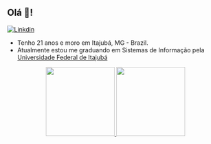##  Olá 👋!

[![Linkdin](https://img.shields.io/badge/LinkedIn-0077B5?style=for-the-badge&logo=linkedin&logoColor=white)][def]

- Tenho 21 anos e moro em Itajubá, MG - Brazil.
- Atualmente estou me graduando em Sistemas de Informação pela [Universidade Federal de Itajubá][def4]

<div align="center">
  <a href="https://github.com/tomlavez">
  <img height="160em" src="https://github-readme-stats.vercel.app/api?username=tomlavez&show_icons=true&theme=chartreuse-dark"/>
  <img height="160em" src="https://github-readme-stats.vercel.app/api/top-langs/?username=tomlavez&hide_progress=true&theme=chartreuse-dark"/>
</div>


[def]: https://www.linkedin.com/in/tomas-rossetto-lavez/
[def4]: https://unifei.edu.br/
